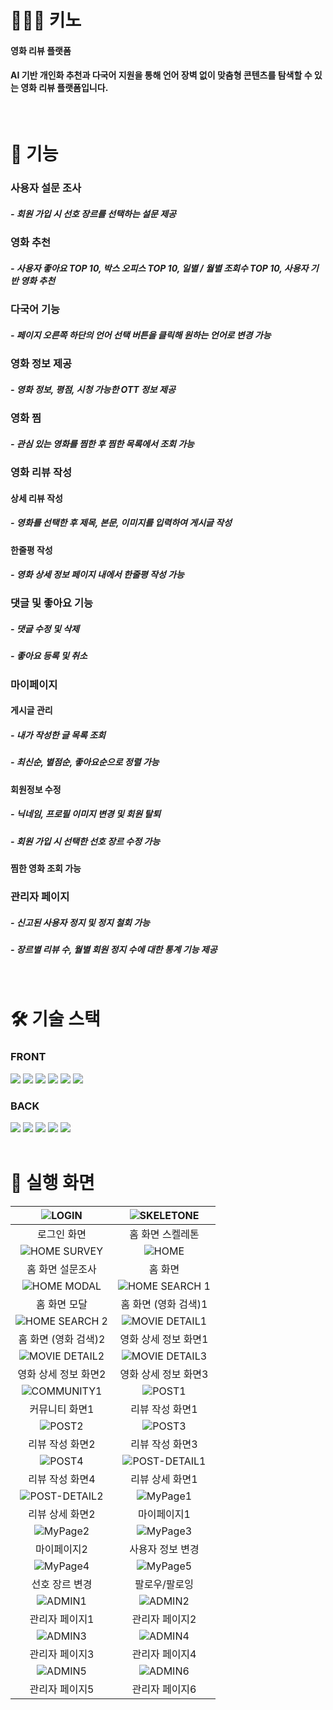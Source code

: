 # 🧑🏻‍💻 키노
#### 영화 리뷰 플랫폼
#### AI 기반 개인화 추천과 다국어 지원을 통해 언어 장벽 없이 맞춤형 콘텐츠를 탐색할 수 있는 영화 리뷰 플랫폼입니다.
<br />


# 🧾 기능
### 사용자 설문 조사
##### - 회원 가입 시 선호 장르를 선택하는 설문 제공
### 영화 추천
##### - 사용자 좋아요 TOP 10, 박스 오피스 TOP 10, 일별 / 월별 조회수 TOP 10, 사용자 기반 영화 추천
### 다국어 기능
##### - 페이지 오른쪽 하단의 언어 선택 버튼을 클릭해 원하는 언어로 변경 가능
### 영화 정보 제공
##### - 영화 정보, 평점, 시청 가능한 OTT 정보 제공
### 영화 찜
##### - 관심 있는 영화를 찜한 후 찜한 목록에서 조회 가능
### 영화 리뷰 작성
#### 상세 리뷰 작성
##### - 영화를 선택한 후 제목, 본문, 이미지를 입력하여 게시글 작성
#### 한줄평 작성
##### - 영화 상세 정보 페이지 내에서 한줄평 작성 가능
### 댓글 및 좋아요 기능
##### - 댓글 수정 및 삭제
##### - 좋아요 등록 및 취소
### 마이페이지
#### 게시글 관리
##### - 내가 작성한 글 목록 조회
##### - 최신순, 별점순, 좋아요순으로 정렬 가능
#### 회원정보 수정
##### - 닉네임, 프로필 이미지 변경 및 회원 탈퇴
##### - 회원 가입 시 선택한 선호 장르 수정 가능
#### 찜한 영화 조회 가능
### 관리자 페이지
##### - 신고된 사용자 정지 및 정지 철회 가능
##### - 장르별 리뷰 수, 월별 회원 정지 수에 대한 통계 기능 제공
<br/>

# 🛠️ 기술 스택
<div>
  <h3>FRONT</h3>
  <img src="https://img.shields.io/badge/vite-%23646CFF.svg?style=for-the-badge&logo=vite&logoColor=white"/>
  <img src="https://img.shields.io/badge/react-%2320232a.svg?style=for-the-badge&logo=react&logoColor=%2361DAFB"/>
  <img src="https://img.shields.io/badge/typescript-%23007ACC.svg?style=for-the-badge&logo=typescript&logoColor=white"/>
  <img src="https://img.shields.io/badge/styled components-DB7093?style=for-the-badge&logo=styled-components&logoColor=white"/>
  <img src="https://img.shields.io/badge/Framer-black?style=for-the-badge&logo=framer&logoColor=blue"/>
  <img src="https://img.shields.io/badge/AWS-%23FF9900.svg?style=for-the-badge&logo=amazon-aws&logoColor=white"/>

  <br/>

  <h3>BACK</h3>
  <img src="https://img.shields.io/badge/spring-%236DB33F.svg?style=for-the-badge&logo=spring&logoColor=white"/>
  <img src="https://img.shields.io/badge/mysql-4479A1.svg?style=for-the-badge&logo=mysql&logoColor=white"/>
  <img src="https://img.shields.io/badge/python-3670A0?style=for-the-badge&logo=python&logoColor=ffdd54"/>
  <img src="https://img.shields.io/badge/MongoDB-%234ea94b.svg?style=for-the-badge&logo=mongodb&logoColor=white"/>
  <img src="https://img.shields.io/badge/AWS-%23FF9900.svg?style=for-the-badge&logo=amazon-aws&logoColor=white"/>
  
</div>
<br />


# 📱 실행 화면
| ![LOGIN]() | ![SKELETONE]() |
|:----------:|:----------:|
| 로그인 화면 | 홈 화면 스켈레톤 |
| ![HOME SURVEY]() | ![HOME]() |
| 홈 화면 설문조사 | 홈 화면 |
| ![HOME MODAL]() | ![HOME SEARCH 1]() |
| 홈 화면 모달 | 홈 화면 (영화 검색)1 |
| ![HOME SEARCH 2]() | ![MOVIE DETAIL1]() |
| 홈 화면 (영화 검색)2 | 영화 상세 정보 화면1 |
| ![MOVIE DETAIL2]() | ![MOVIE DETAIL3]() |
| 영화 상세 정보 화면2 | 영화 상세 정보 화면3 |
| ![COMMUNITY1]() | ![POST1]() |
| 커뮤니티 화면1 | 리뷰 작성 화면1 |
| ![POST2]() | ![POST3]() |
| 리뷰 작성 화면2 | 리뷰 작성 화면3 |
| ![POST4]() | ![POST-DETAIL1]() |
| 리뷰 작성 화면4 | 리뷰 상세 화면1 |
| ![POST-DETAIL2]() | ![MyPage1]() |
| 리뷰 상세 화면2 | 마이페이지1 |
| ![MyPage2]() | ![MyPage3]() |
| 마이페이지2 | 사용자 정보 변경 |
| ![MyPage4]() | ![MyPage5]() |
| 선호 장르 변경 | 팔로우/팔로잉 |
| ![ADMIN1]() | ![ADMIN2]() |
| 관리자 페이지1 | 관리자 페이지2 |
| ![ADMIN3]() | ![ADMIN4]() |
| 관리자 페이지3 | 관리자 페이지4 |
| ![ADMIN5]() | ![ADMIN6]() |
| 관리자 페이지5 | 관리자 페이지6 |

<br />

